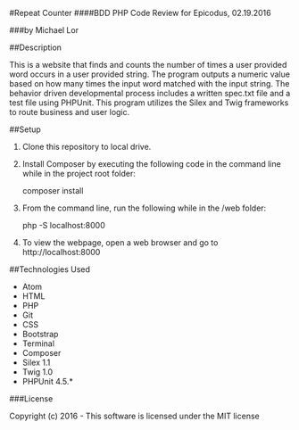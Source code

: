 #Repeat Counter
####BDD PHP Code Review for Epicodus, 02.19.2016

###by Michael Lor

##Description

This is a website that finds and counts the number of times a user provided word occurs in a user provided string. The program outputs a numeric value based on how many times the input word matched with the input string. The behavior driven developmental process includes a written spec.txt file and a test file using PHPUnit. This program utilizes the Silex and Twig frameworks to route business and user logic.

##Setup
1) Clone this repository to local drive.

2) Install Composer by executing the following code in the command line while in the project root folder:

    composer install

3) From the command line, run the following while in the /web folder:

    php -S localhost:8000

4) To view the webpage, open a web browser and go to http://localhost:8000

##Technologies Used
* Atom
* HTML
* PHP
* Git
* CSS
* Bootstrap
* Terminal
* Composer
* Silex 1.1
* Twig 1.0
* PHPUnit 4.5.*

###License

Copyright (c) 2016 - This software is licensed under the MIT license
